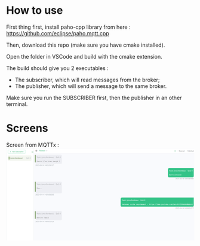 # How to use
First thing first, install paho-cpp library from here : https://github.com/eclipse/paho.mqtt.cpp

Then, download this repo (make sure you have cmake installed).

Open the folder in VSCode and build with the cmake extension.

The build should give you 2 executables :
- The subscriber, which will read messages from the broker;
- The publisher, which will send a message to the same broker.

Make sure you run the SUBSCRIBER first, then the publisher in an other terminal.

# Screens
Screen from MQTTx :
![Screen from MQTTx](screens/MQTTX.png "MQTTX Screen")

